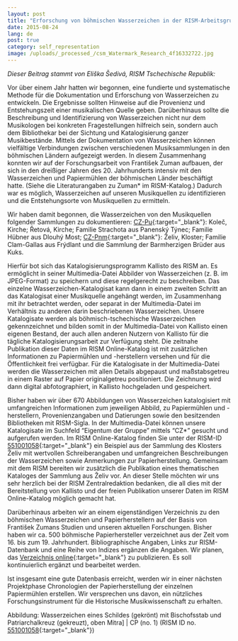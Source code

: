 ```yaml
---
layout: post
title: "Erforschung von böhmischen Wasserzeichen in der RISM-Arbeitsgruppe in Prag (Tschechischen Nationalbibliothek)"
date: 2015-08-24
lang: de
post: true
category: self_representation
image: /uploads/_processed_/csm_Watermark_Research_4f16332722.jpg
---
```



_Dieser Beitrag stammt von Eliška Šedivá, RISM Tschechische Republik:_



Vor über einem Jahr hatten wir begonnen, eine fundierte und systematische Methode für die Dokumentation und Erforschung von Wasserzeichen zu entwickeln. Die Ergebnisse sollten Hinweise auf die Provenienz und Entstehungszeit einer musikalischen Quelle geben. Darüberhinaus sollte die Beschreibung und Identifizierung von Wasserzeichen nicht nur dem Musikologen bei konkreten Fragestellungen hilfreich sein, sondern auch dem Bibliothekar bei der Sichtung und Katalogisierung ganzer Musikbestände. Mittels der Dokumentation von Wasserzeichen können vielfältige Verbindungen zwischen verschiedenen Musiksammlungen in den böhmischen Ländern aufgezeigt werden. In diesem Zusammenhang konnten wir auf der Forschungsarbeit von František Zuman aufbauen, der sich in den dreißiger Jahren des 20. Jahrhunderts intensiv mit den Wasserzeichen und Papiermühlen der böhmischen Länder beschäftigt hatte. (Siehe die Literaturangaben zu Zuman\* im RISM-Katalog.) Dadurch war es möglich, Wasserzeichen auf unseren Musikquellen zu identifizieren und die Entstehungsorte von Musikquellen zu ermitteln.





Wir haben damit begonnen, die Wasserzeichen von den Musikquellen folgender Sammlungen zu dokumentieren: [CZ-Pu](https://opac.rism.info/search?View=rism&siglum=CZ-Pu){:target="_blank"}: Koleč, Kirche; Řetová, Kirche; Familie Strachota aus Panenský Týnec; Familie Hübner aus Dlouhý Most; [CZ-Pnm](https://opac.rism.info/search?View=rism&siglum=CZ-Pnm){:target="_blank"}: Želiv, Kloster; Familie Clam-Gallas aus Frýdlant und die Sammlung der Barmherzigen Brüder aus Kuks.



Hierfür bot sich das Katalogisierungsprogramm Kallisto des RISM an. Es ermöglicht in seiner Multimedia-Datei Abbilder von Wasserzeichen (z. B. im JPEG-Format) zu speichern und diese regelgerecht zu beschreiben. Das einzelne Wasserzeichen-Katalogisat kann dann in einem zweiten Schritt an das Katalogisat einer Musikquelle angehängt werden, im Zusammenhang mit ihr betrachtet werden, oder separat in der Multimedia-Datei im Verhältnis zu anderen darin beschriebenen Wasserzeichen. Unsere Katalogisate werden als böhmisch-tschechische Wasserzeichen gekennzeichnet und bilden somit in der Multimedia-Datei von Kallisto einen eigenen Bestand, der auch allen anderen Nutzern von Kallisto für die tägliche Katalogisierungsarbeit zur Verfügung steht. Die zeitnahe Publikation dieser Daten im RISM Online-Katalog ist mit zusätzlichen Informationen zu Papiermühlen und -herstellern versehen und für die Öffentlichkeit frei verfügbar. Für die Katalogisate in der Multimedia-Datei werden die Wasserzeichen mit allen Details abgepaust und maßstabsgetreu in einem Raster auf Papier originalgetreu positioniert. Die Zeichnung wird dann digital abfotographiert, in Kallisto hochgeladen und gespeichert.

Bisher haben wir über 670 Abbildungen von Wasserzeichen katalogisiert mit umfangreichen Informationen zum jeweiligen Abbild, zu Papiermühlen und -herstellern, Provenienzangaben und Datierungen sowie den besitzenden Bibliotheken mit RISM-Sigla. In der Multimedia-Datei können unsere Katalogisate im Suchfeld “Eigentum der Gruppe” mittels “CZ\*” gesucht und aufgerufen werden. Im RISM Online-Katalog finden Sie unter der RISM-ID [551001058](https://opac.rism.info/search?id=551001058){:target="_blank"} ein Beispiel aus der Sammlung des Klosters Želiv mit wertvollen Schreiberangaben und umfangreichen Beschreibungen der Wasserzeichen sowie Anmerkungen zur Papierherstellung. Gemeinsam mit dem RISM bereiten wir zusätzlich die Publikation eines thematischen Kataloges der Sammlung aus Želiv vor. An dieser Stelle möchten wir uns sehr herzlich bei der RISM Zentralredaktion bedanken, die all dies mit der Bereitstellung von Kallisto und der freien Publikation unserer Daten im RISM Online-Katalog möglich gemacht hat.



Darüberhinaus arbeiten wir an einem eigenständigen Verzeichnis zu den böhmischen Wasserzeichen und Papierherstellern auf der Basis von František Zumans Studien und unseren aktuellen Forschungen. Bisher haben wir ca. 500 böhmische Papierhersteller verzeichnet aus der Zeit vom 16. bis zum 19. Jahrhundert. Bibliographische Angaben, Links zur RISM-Datenbank und eine Reihe von Indizes ergänzen die Angaben. Wir planen, das [Verzeichnis online](http://www.nkp.cz/soubory/ostatni/bohemian_papermakers_vocabulary.pdf){:target="_blank"} zu publizieren. Es soll kontinuierlich ergänzt und bearbeitet werden.





Ist insgesamt eine gute Datenbasis erreicht, werden wir in einer nächsten Projektphase Chronologien der Papierherstellung der einzelnen Papiermühlen erstellen. Wir versprechen uns davon, ein nützliches Forschungsinstrument für die Historische Musikwissenschaft zu erhalten.



Abbildung: Wasserzeichen eines Schildes (gekrönt) mit Bischofsstab und Patriarchalkreuz (gekreuzt), oben Mitra] | CP (no. 1) (RISM ID no. [551001058](https://opac.rism.info/search?id=551001058){:target="_blank"})







<script type="text/javascript">var switchTo5x=true;</script><script type="text/javascript" src="http://w.sharethis.com/button/buttons.js"></script><script type="text/javascript">stLight.options({publisher: "9b601438-1ce1-49d8-bfd7-9cff5df54c17", doNotHash: false, doNotCopy: false, hashAddressBar: false});</script>